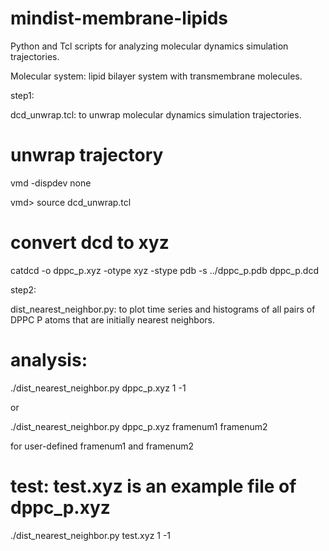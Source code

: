 # mindist-membrane-lipids


Python and Tcl scripts for analyzing molecular dynamics simulation trajectories.

Molecular system: lipid bilayer system with transmembrane molecules.


step1:

   dcd_unwrap.tcl: to unwrap molecular dynamics simulation trajectories.

   # unwrap trajectory
   
   vmd -dispdev none
   
   vmd> source dcd_unwrap.tcl

   # convert dcd to xyz
   
   catdcd -o dppc_p.xyz -otype xyz -stype pdb -s ../dppc_p.pdb  dppc_p.dcd


step2: 

   dist_nearest_neighbor.py: to plot time series and histograms of all pairs of DPPC P atoms that are initially nearest neighbors.

   # analysis:
   
   ./dist_nearest_neighbor.py dppc_p.xyz 1 -1
   
   or
   
   ./dist_nearest_neighbor.py dppc_p.xyz framenum1 framenum2
   
   for user-defined framenum1 and framenum2

   # test: test.xyz is an example file of dppc_p.xyz
   
   ./dist_nearest_neighbor.py test.xyz 1 -1
